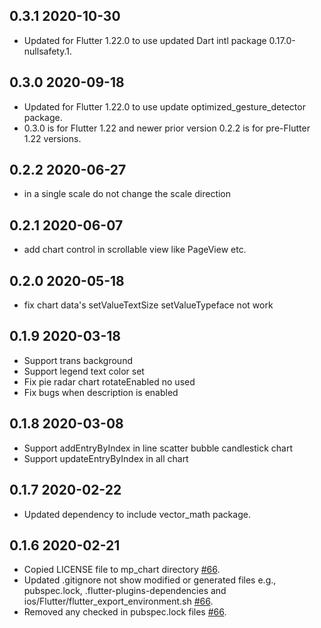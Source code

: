 ## 0.3.1 2020-10-30
* Updated for Flutter 1.22.0 to use updated Dart intl package 0.17.0-nullsafety.1.
## 0.3.0 2020-09-18
* Updated for Flutter 1.22.0 to use update optimized_gesture_detector package.
* 0.3.0 is for Flutter 1.22 and newer prior version 0.2.2 is for pre-Flutter 1.22 versions. 
## 0.2.2 2020-06-27
* in a single scale do not change the scale direction
## 0.2.1 2020-06-07
* add chart control in scrollable view like PageView etc.
## 0.2.0 2020-05-18
* fix chart data's setValueTextSize setValueTypeface not work
## 0.1.9 2020-03-18
* Support trans background
* Support legend text color set
* Fix pie radar chart rotateEnabled no used
* Fix bugs when description is enabled
## 0.1.8 2020-03-08
* Support addEntryByIndex in line scatter bubble candlestick chart
* Support updateEntryByIndex in all chart
## 0.1.7 2020-02-22
* Updated dependency to include vector_math package.
## 0.1.6 2020-02-21
* Copied LICENSE file to mp_chart directory [#66](https://github.com/SunPointed/MPFlutterChart/pull/66).
* Updated .gitignore not show modified or generated files e.g., pubspec.lock, .flutter-plugins-dependencies and ios/Flutter/flutter_export_environment.sh [#66](https://github.com/SunPointed/MPFlutterChart/pull/66).
* Removed any checked in pubspec.lock files [#66](https://github.com/SunPointed/MPFlutterChart/pull/66).